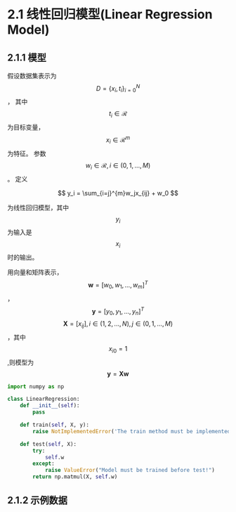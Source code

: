 # 2.1 线性回归模型(Linear Regression Model)
## 2.1.1 模型
假设数据集表示为 $$D=\{x_i, t_i\}_{i=0}^{N}$$，
其中$$t_i \in \mathcal{R}$$为目标变量，$$x_i \in \mathcal{R}^{m}$$为特征。
参数 $$w_i \in \mathcal{R}, i \in (0, 1, ..., M)$$。
定义

$$
y_i = \sum_{i=j}^{m}w_jx_{ij} + w_0
$$

为线性回归模型，其中$$y_i$$为输入是$$x_i$$时的输出。

用向量和矩阵表示，$$\mathbf{w} = [w_0, w_1, ..., w_m]^T$$，$$\mathbf{y} = [y_0, y_1, ... , y_n]^T$$
$$\mathbf{X} = [x_{ij}], i\in (1,2,..., N), j\in (0,1,..., M)$$，其中$$x_{i0} = 1$$,则模型为
$$
\mathbf{y} = \mathbf{X} \mathbf{w}
$$

```py
import numpy as np

class LinearRegression:
    def __init__(self):
        pass

    def train(self, X, y):
        raise NotImplementedError('The train method must be implemented!')

    def test(self, X):
        try:
            self.w
        except:
            raise ValueError("Model must be trained before test!")
        return np.matmul(X, self.w)
```

## 2.1.2 示例数据
